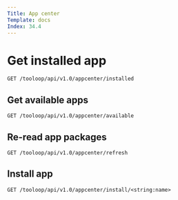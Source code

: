 ```yaml
---
Title: App center
Template: docs
Index: 34.4
---
```


# Get installed app

    GET /tooloop/api/v1.0/appcenter/installed


## Get available apps

    GET /tooloop/api/v1.0/appcenter/available


## Re-read app packages

    GET /tooloop/api/v1.0/appcenter/refresh


## Install app

    GET /tooloop/api/v1.0/appcenter/install/<string:name>